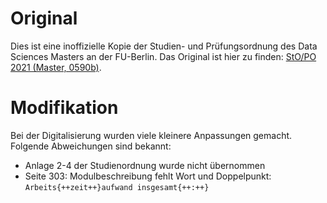 # Original
Dies ist eine inoffizielle Kopie der Studien- und Prüfungsordnung des Data Sciences Masters an der FU-Berlin.
Das Original ist hier zu finden: [StO/PO 2021 (Master, 0590b)](https://www.imp.fu-berlin.de/fbv/pruefungsbuero/Studien--und-Pruefungsordnungen/SPO_MSc_Data_Science-2021.pdf).

# Modifikation
Bei der Digitalisierung wurden viele kleinere Anpassungen gemacht. Folgende Abweichungen sind bekannt:

- Anlage 2-4 der Studienordnung wurde nicht übernommen
- Seite 303: Modulbeschreibung fehlt Wort und Doppelpunkt:
    `Arbeits{++zeit++}aufwand insgesamt{++:++}`

